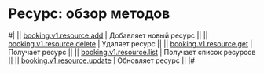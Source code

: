 # Ресурс: обзор методов


#|
|| [booking.v1.resource.add](./booking-v1-resource-add.md) | Добавляет новый ресурс ||
|| [booking.v1.resource.delete](./booking-v1-resource-delete.md) | Удаляет ресурс ||
|| [booking.v1.resource.get](./booking-v1-resource-get.md) | Получает ресурс ||
|| [booking.v1.resource.list](./booking-v1-resource-list.md) | Получает список ресурсов ||
|| [booking.v1.resource.update](./booking-v1-resource-update.md) | Обновляет ресурс ||
|#
